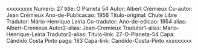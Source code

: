 xxxxxxxxx
Numero: 27
title: O Planeta 54
Autor: Albert Crémieux
Co-autor: Jean Crémieux
Ano-de-Publicacao: 1956
Titulo-original: Chute Libre
Tradutor: Mário-Henrique Leiria
Co-tradutor: 
Ano-de-edicao: 1954
alias: Albert-Cremieux
Autor2-alias: Jean-Cremieux
Tradutor1-alias: Mario-Henrique-Leiria
Tradutor2-alias: 
Titulo-link: 27-O-Planeta-54
Capa: Cândido Costa Pinto
pags: 183
Capa-link: Candido-Costa-Pinto
xxxxxxxxx
